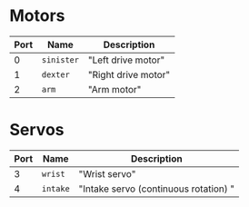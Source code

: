 # Motors
| Port | Name | Description |
| -- | -- | -- |
| 0 | `sinister` | "Left drive motor" |
| 1 | `dexter` | "Right drive motor" |
| 2 | `arm` | "Arm motor" |

# Servos
| Port | Name | Description |
| -- | -- | -- |
| 3 | `wrist`| "Wrist servo" |
| 4 | `intake` | "Intake servo (continuous rotation) " |
